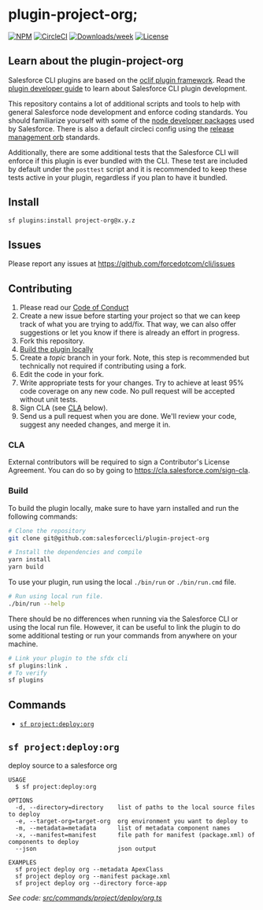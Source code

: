 # plugin-project-org;

[![NPM](https://img.shields.io/npm/v/@salesforce/plugin-project-org.svg?label=@salesforce/plugin-project-org)](https://www.npmjs.com/package/@salesforce/plugin-project-org) [![CircleCI](https://circleci.com/gh/salesforcecli/plugin-project-org/tree/main.svg?style=shield)](https://circleci.com/gh/salesforcecli/plugin-project-org/tree/main) [![Downloads/week](https://img.shields.io/npm/dw/@salesforce/plugin-project-org.svg)](https://npmjs.org/package/@salesforce/plugin-project-org) [![License](https://img.shields.io/badge/License-BSD%203--Clause-brightgreen.svg)](https://raw.githubusercontent.com/salesforcecli/plugin-project-org/main/LICENSE.txt)

## Learn about the plugin-project-org

Salesforce CLI plugins are based on the [oclif plugin framework](<(https://oclif.io/docs/introduction.html)>). Read the [plugin developer guide](https://developer.salesforce.com/docs/atlas.en-us.sfdx_cli_plugins.meta/sfdx_cli_plugins/cli_plugins_architecture_sf_cli.htm) to learn about Salesforce CLI plugin development.

This repository contains a lot of additional scripts and tools to help with general Salesforce node development and enforce coding standards. You should familiarize yourself with some of the [node developer packages](https://github.com/forcedotcom/sfdx-dev-packages/) used by Salesforce. There is also a default circleci config using the [release management orb](https://github.com/forcedotcom/npm-release-management-orb) standards.

Additionally, there are some additional tests that the Salesforce CLI will enforce if this plugin is ever bundled with the CLI. These test are included by default under the `posttest` script and it is recommended to keep these tests active in your plugin, regardless if you plan to have it bundled.

## Install

```bash
sf plugins:install project-org@x.y.z
```

## Issues

Please report any issues at https://github.com/forcedotcom/cli/issues

## Contributing

1. Please read our [Code of Conduct](CODE_OF_CONDUCT.md)
2. Create a new issue before starting your project so that we can keep track of
   what you are trying to add/fix. That way, we can also offer suggestions or
   let you know if there is already an effort in progress.
3. Fork this repository.
4. [Build the plugin locally](#build)
5. Create a _topic_ branch in your fork. Note, this step is recommended but technically not required if contributing using a fork.
6. Edit the code in your fork.
7. Write appropriate tests for your changes. Try to achieve at least 95% code coverage on any new code. No pull request will be accepted without unit tests.
8. Sign CLA (see [CLA](#cla) below).
9. Send us a pull request when you are done. We'll review your code, suggest any needed changes, and merge it in.

### CLA

External contributors will be required to sign a Contributor's License
Agreement. You can do so by going to https://cla.salesforce.com/sign-cla.

### Build

To build the plugin locally, make sure to have yarn installed and run the following commands:

```bash
# Clone the repository
git clone git@github.com:salesforcecli/plugin-project-org

# Install the dependencies and compile
yarn install
yarn build
```

To use your plugin, run using the local `./bin/run` or `./bin/run.cmd` file.

```bash
# Run using local run file.
./bin/run --help
```

There should be no differences when running via the Salesforce CLI or using the local run file. However, it can be useful to link the plugin to do some additional testing or run your commands from anywhere on your machine.

```bash
# Link your plugin to the sfdx cli
sf plugins:link .
# To verify
sf plugins
```

## Commands

<!-- commands -->
* [`sf project:deploy:org`](#sf-projectdeployorg)

## `sf project:deploy:org`

deploy source to a salesforce org

```
USAGE
  $ sf project:deploy:org

OPTIONS
  -d, --directory=directory    list of paths to the local source files to deploy
  -e, --target-org=target-org  org environment you want to deploy to
  -m, --metadata=metadata      list of metadata component names
  -x, --manifest=manifest      file path for manifest (package.xml) of components to deploy
  --json                       json output

EXAMPLES
  sf project deploy org --metadata ApexClass
  sf project deploy org --manifest package.xml
  sf project deploy org --directory force-app
```

_See code: [src/commands/project/deploy/org.ts](https://github.com/salesforcecli/plugin-project-org/blob/v0.0.1/src/commands/project/deploy/org.ts)_
<!-- commandsstop -->
